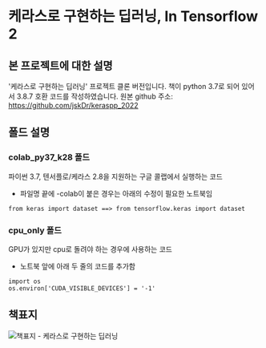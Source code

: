 # 케라스로 구현하는 딥러닝, In Tensorflow 2
## 본 프로젝트에 대한 설명
'케라스로 구현하는 딥러닝' 프로젝트 클론 버전입니다.
책이 python 3.7로 되어 있어서 3.8.7 호환 코드를 작성하였습니다.
원본 github 주소: https://github.com/jskDr/keraspp_2022
## 폴드 설명
### colab_py37_k28 폴드
파이썬 3.7, 텐서플로/케라스 2.8을 지원하는 구글 콜랩에서 실행하는 코드
- 파일명 끝에 -colab이 붙은 경우는 아래의 수정이 필요한 노트북임
```
from keras import dataset ==> from tensorflow.keras import dataset
```

### cpu_only 폴드
GPU가 있지만 cpu로 돌려야 하는 경우에 사용하는 코드 
- 노트북 앞에 아래 두 줄의 코드를 추가함
```
import os
os.environ['CUDA_VISIBLE_DEVICES'] = '-1'
```



## 책표지
![책표지 - 케라스로 구현하는 딥러닝](https://user-images.githubusercontent.com/2564509/160268272-7bcff1d1-6eb2-420a-81cc-6e40f893d26c.jpg)
